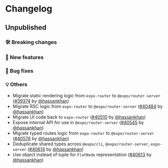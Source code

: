 # Changelog

## Unpublished

### 🛠 Breaking changes

### 🎉 New features

### 🐛 Bug fixes

### 💡 Others

- Migrate static rendering logic from `expo-router` to `@expo/router-server` ([#39374](https://github.com/expo/expo/pull/39374) by [@hassankhan](https://github.com/hassankhan))
- Migrate RSC logic from `expo-router` to `@expo/router-server` ([#40484](https://github.com/expo/expo/pull/40484) by [@hassankhan](https://github.com/hassankhan))
- Migrate UI code back to `expo-router` ([#40510](https://github.com/expo/expo/pull/40510) by [@hassankhan](https://github.com/hassankhan))
- Expose internal API for use in `@expo/router-server` ([#40545](https://github.com/expo/expo/pull/40545) by [@hassankhan](https://github.com/hassankhan))
- Migrate typed routes logic from `expo-router` to `@expo/router-server` ([#40576](https://github.com/expo/expo/pull/40576) by [@hassankhan](https://github.com/hassankhan))
- Deduplicate shared types across `@expo/cli`, `@expo/router-server`, `expo-server` ([#40614](https://github.com/expo/expo/pull/40614) by [@hassankhan](https://github.com/hassankhan))
- Use object instead of tuple for `FlatNode` representation ([#40613](https://github.com/expo/expo/pull/40613) by [@hassankhan](https://github.com/hassankhan))

